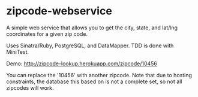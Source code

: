 zipcode-webservice
==================
A simple web service that allows you to get the city, state, and lat/lng coordinates for a given zip code.

Uses Sinatra/Ruby, PostgreSQL, and DataMapper. TDD is done with MiniTest.

Demo: http://zipcode-lookup.herokuapp.com/zipcode/10456

You can replace the '10456' with another zipcode. Note that due to hosting constraints, the database this based on is not a complete set, so not all zipcodes will work.
